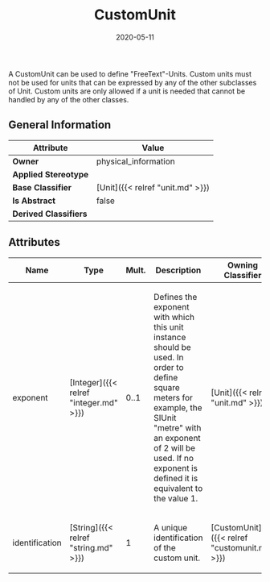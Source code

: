 ﻿---
title: CustomUnit
toc: false
type: specs
date: "2020-05-11"
draft: false
specification: VEC
version: 1.2.0
documentType: "Recommendation"
elementType: Class
classes:
  - CustomUnit
menu_name: vec-1.2.0
---
<p>A CustomUnit can be used to define "FreeText"-Units. Custom units must not be used for units that can be expressed by any of the other subclasses of Unit. Custom units are only allowed if a unit  is needed that cannot be handled by any of the other classes.  </p>

## General Information

| Attribute               | Value |
|-------------------------|-------|
| **Owner**               | physical_information |
| **Applied Stereotype**  |   |
| **Base Classifier**     | [Unit]({{< relref "unit.md" >}})<br/>  |
| **Is Abstract**         | false |
| **Derived Classifiers** |   |

## Attributes
|  Name  |  Type  |  Mult.  |  Description  |  Owning Classifier  |
|--------|--------|---------|---------------|--------------|
|exponent | [Integer]({{< relref "integer.md" >}}) | 0..1 | <p> Defines the exponent with which this unit instance should be used. In order to define square meters for example, the SIUnit &quot;metre&quot; with an exponent of 2 will be used. If no exponent is defined it is equivalent to the value 1.      </p> | [Unit]({{< relref "unit.md" >}}) |
|identification | [String]({{< relref "string.md" >}}) | 1 | <p>A unique identification of the custom unit.  </p> | [CustomUnit]({{< relref "customunit.md" >}}) |

